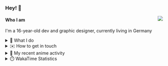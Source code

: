 ### Hey! 👋

[<img src="https://lanyard-profile-readme.vercel.app/api/228965621478588416" align="right">](https://discord.com/users/228965621478588416)

#### Who I am

I'm a 16-year-old dev and graphic designer, currently living in Germany

<details>
  <summary>💼 What I do</summary>
  
I am currently primarily working on [taiga Bot](https://taigabot.net) and [PartydoosMedia](https://partydoosmedia.com)
I helped / am helping translate [PreMiD](https://premid.app), [Flashing Lights](https://store.steampowered.com/app/605740/Flashing_Lights__Police_Firefighting_Emergency_Services_Simulator/), [Hypixel](https://hypixel.net/), [Discord Templates](https://discordtemplates.com/), [Discord Extreme List](https://discordextremelist.xyz/), [Kitsu](https://kitsu.io/), [Minecraft](https://minecraft.net/), and [taiga Bot](https://taigabot.net) to the German language
</details>

<details>
  <summary>✉️ How to get in touch</summary>
  
> Sorted by how quickly you can expect a reply
- [Hit me up on Discord](https://discord.com/users/228965621478588416)
- [Hit me up on Twitter](https://twitter.com/cruggdev)
- [Send me a mail](mailto:me@crg.sh)
</details>


<details>
  <summary>🌸 My recent anime activity</summary>
  
<!-- ANILIST_ACTIVITY:start -->

-   📺 Watched episode 4 of [Shikimori's Not Just a Cutie](https://anilist.co/anime/127911) (22:47, 19 July 2022)
-   📺 Plans to watch [Aharen-san wa Hakarenai](https://anilist.co/anime/137281) (19:27, 18 July 2022)
-   📺 Completed [The Promised Neverland Season 2](https://anilist.co/anime/108725) (10:44, 18 July 2022)
-   📺 Watched episode 10 of [The Promised Neverland Season 2](https://anilist.co/anime/108725) (23:16, 17 July 2022)
-   📺 Plans to watch [A Couple of Cuckoos](https://anilist.co/anime/132052) (15:39, 17 July 2022)

<!-- ANILIST_ACTIVITY:end -->
</details>

<details>
  <summary>⏱️ WakaTime Statistics</summary>

<!--START_SECTION:waka-->

```text
No activity tracked
```

<!--END_SECTION:waka-->
</details>
